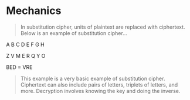 # Mechanics

> In substitution cipher, units of plaintext are replaced with ciphertext. 
Below is an example of substitution cipher...


A B C D E F G H

Z V M E R Q Y O

BED = VRE


> This example is a very basic example of substitution cipher. Ciphertext can also include pairs of letters, triplets of letters, and more. Decryption involves knowing the key and doing the inverse.




